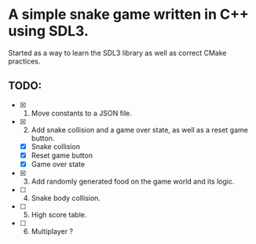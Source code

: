 # A simple snake game written in C++ using SDL3.

Started as a way to learn the SDL3 library as well as correct CMake practices.

## TODO:

- [x] 1. Move constants to a JSON file.
- [x] 2. Add snake collision and a game over state, as well as a reset game button.
	- [x] Snake collision
	- [x] Reset game button
	- [x] Game over state
- [x] 3. Add randomly generated food on the game world and its logic.
- [ ] 4. Snake body collision.
- [ ] 5. High score table.
- [ ] 6. Multiplayer ?